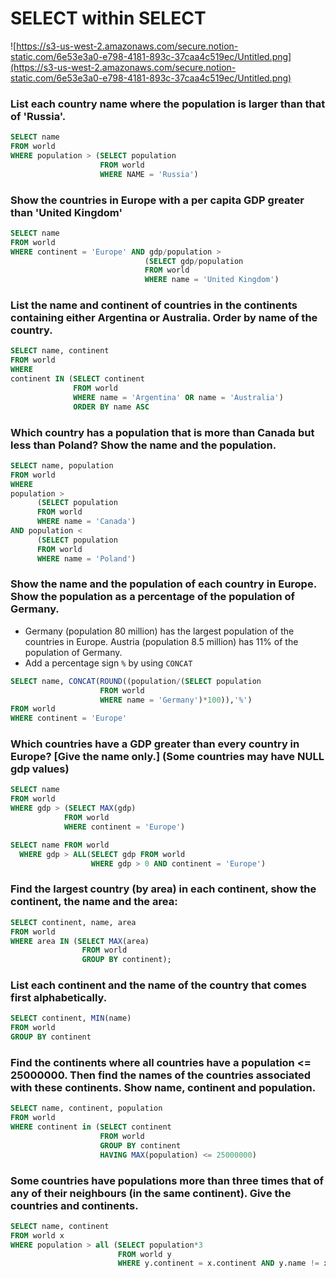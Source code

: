 # SELECT within SELECT

![https://s3-us-west-2.amazonaws.com/secure.notion-static.com/6e53e3a0-e798-4181-893c-37caa4c519ec/Untitled.png](https://s3-us-west-2.amazonaws.com/secure.notion-static.com/6e53e3a0-e798-4181-893c-37caa4c519ec/Untitled.png)

### List each country name where the population is larger than that of 'Russia'.

```sql
SELECT name
FROM world
WHERE population > (SELECT population
                    FROM world
                    WHERE NAME = 'Russia')
```

### Show the countries in Europe with a per capita GDP greater than 'United Kingdom'

```sql
SELECT name
FROM world
WHERE continent = 'Europe' AND gdp/population >
                              (SELECT gdp/population	
                              FROM world
                              WHERE name = 'United Kingdom')
```

### List the name and continent of countries in the continents containing either Argentina or Australia. Order by name of the country.

```sql
SELECT name, continent
FROM world
WHERE
continent IN (SELECT continent
              FROM world
              WHERE name = 'Argentina' OR name = 'Australia')
              ORDER BY name ASC
```

### Which country has a population that is more than Canada but less than Poland? Show the name and the population.

```sql
SELECT name, population
FROM world
WHERE 
population >
      (SELECT population
      FROM world
      WHERE name = 'Canada')
AND population <
      (SELECT population
      FROM world
      WHERE name = 'Poland')
```

### Show the name and the population of each country in Europe. Show the population as a percentage of the population of Germany.

- Germany (population 80 million) has the largest population of the countries in Europe. Austria (population 8.5 million) has 11% of the population of Germany.
- Add a percentage sign `%` by using `CONCAT`

```sql
SELECT name, CONCAT(ROUND((population/(SELECT population
                    FROM world
                    WHERE name = 'Germany')*100)),'%')
FROM world
WHERE continent = 'Europe'
```

### Which countries have a GDP greater than every country in Europe? [Give the name only.] (Some countries may have NULL gdp values)

```sql
SELECT name
FROM world
WHERE gdp > (SELECT MAX(gdp)
            FROM world
            WHERE continent = 'Europe')
```

```sql
SELECT name FROM world
  WHERE gdp > ALL(SELECT gdp FROM world
                  WHERE gdp > 0 AND continent = 'Europe')
```

### Find the largest country (by area) in each continent, show the continent, the name and the area:

```sql
SELECT continent, name, area 
FROM world
WHERE area IN (SELECT MAX(area)
                FROM world
                GROUP BY continent);
```

### List each continent and the name of the country that comes first alphabetically.

```sql
SELECT continent, MIN(name)
FROM world
GROUP BY continent
```

### Find the continents where all countries have a population <= 25000000. Then find the names of the countries associated with these continents. Show name, continent and population.

```sql
SELECT name, continent, population
FROM world
WHERE continent in (SELECT continent
                    FROM world
                    GROUP BY continent
                    HAVING MAX(population) <= 25000000)
```

### Some countries have populations more than three times that of any of their neighbours (in the same continent). Give the countries and continents.

```sql
SELECT name, continent
FROM world x
WHERE population > all (SELECT population*3
                        FROM world y
                        WHERE y.continent = x.continent AND y.name != x.name)
```
